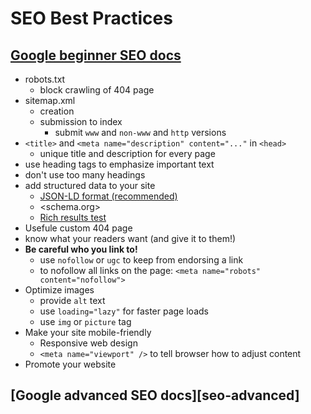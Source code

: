 # SEO Best Practices

## [Google beginner SEO docs][seo-beginner]

- robots.txt
  - block crawling of 404 page
- sitemap.xml
  - creation
  - submission to index
    - submit `www` and `non-www` and `http` versions
- `<title>` and `<meta name="description" content="..."` in `<head>`
  - unique title and description for every page
- use heading tags to emphasize important text
- don't use too many headings
- add structured data to your site
  - [JSON-LD format (recommended)](https://json-ld.org/)
  - <schema.org>
  - [Rich results test](https://search.google.com/test/rich-results)
- Usefule custom 404 page
- know what your readers want (and give it to them!)
- **Be careful who you link to!**
  - use `nofollow` or `ugc` to keep from endorsing a link
  - to nofollow all links on the page: `<meta name="robots" content="nofollow">`
- Optimize images
  - provide `alt` text
  - use `loading="lazy"` for faster page loads
  - use `img` or `picture` tag
- Make your site mobile-friendly
  - Responsive web design
  - `<meta name="viewport" />` to tell browser how to adjust content
- Promote your website

## [Google advanced SEO docs][seo-advanced]


<!-- Links -->

[seo-beginner]: https://developers.google.com/search/docs/beginner/seo-starter-guide "SEO starter guide"
[advanced-beginner]: https://developers.google.com/search/docs/advanced/guidelines/get-started "Advanced SEO"